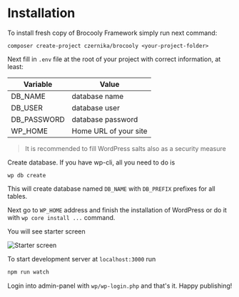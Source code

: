 # Installation

To install fresh copy of Brocooly Framework simply run next command:
```
composer create-project czernika/brocooly <your-project-folder>
```

Next fill in `.env` file at the root of your project with correct information, at least:

| Variable | Value |
| ------ | ------ |
| DB_NAME | database name |
| DB_USER | database user |
| DB_PASSWORD | database password |
| WP_HOME | Home URL of your site |

> It is recommended to fill WordPress salts also as a security measure

Create database. If you have wp-cli, all you need to do is
```
wp db create
```

This will create database named `DB_NAME` with `DB_PREFIX` prefixes for all tables.

Next go to `WP_HOME` address and finish the installation of WordPress or do it with `wp core install ...` command.

You will see starter screen

![Starter screen](/_media/starter-screen.png)

To start development server at `localhost:3000` run

```bash
npm run watch
```

Login into admin-panel with `wp/wp-login.php` and that's it. Happy publishing!

